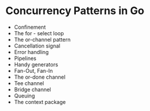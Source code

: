 # Concurrency Patterns in Go
- Confinement
- The for - select loop
- The or-channel pattern
- Cancellation signal
- Error handling
- Pipelines
- Handy generators
- Fan-Out, Fan-In
- The or-done channel
- Tee channel
- Bridge channel
- Queuing
- The context package